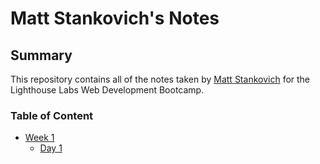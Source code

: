 # Matt Stankovich's Notes

## Summary

This repository contains all of the notes taken by [Matt Stankovich](https://github.com/MGS31) for the Lighthouse Labs Web Development Bootcamp.


### Table of Content
* [Week 1](/week_1)
  * [Day 1](/week_1/day1)
  